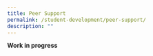 ```yaml
---
title: Peer Support
permalink: /student-development/peer-support/
description: ""
---
```

<p><b>Work in progress</b></p>